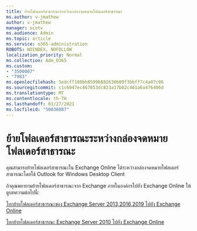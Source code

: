 ```yaml
---
title: ย้ายโฟลเดอร์สาธารณะระหว่างกล่องจดหมายโฟลเดอร์สาธารณะ
ms.author: v-jmathew
author: v-jmathew
manager: scotv
ms.audience: Admin
ms.topic: article
ms.service: o365-administration
ROBOTS: NOINDEX, NOFOLLOW
localization_priority: Normal
ms.collection: Adm_O365
ms.custom:
- "3500007"
- "7983"
ms.openlocfilehash: 5edcff180bb8599b882630b09f3bbff7c4a07c06
ms.sourcegitcommit: c1c6047ec467853dc823a17b02c461a6a476406d
ms.translationtype: MT
ms.contentlocale: th-TH
ms.lasthandoff: 01/27/2021
ms.locfileid: "50036087"
---
```

# <a name="move-public-folders-between-public-folder-mailboxes"></a>ย้ายโฟลเดอร์สาธารณะระหว่างกล่องจดหมายโฟลเดอร์สาธารณะ

คุณสามารถย้ายโฟลเดอร์สาธารณะใน Exchange Online ได้ระหว่างกล่องจดหมายโฟลเดอร์สาธารณะโดยใช้ Outlook for Windows Desktop Client

ถ้าคุณพยายามย้ายโฟลเดอร์สาธารณะจาก Exchange ภายในองค์กรไปยัง Exchange Online ให้ดูบทความต่อไปนี้:

[โยกย้ายโฟลเดอร์สาธารณะของ Exchange Server 2013,2016,2019 ไปยัง Exchange Online](https://aka.ms/ModernPFToEXO)

[โยกย้ายโฟลเดอร์สาธารณะ Exchange Server 2010 ไปยัง Exchange Online](https://aka.ms/LegacyPFToEXO)
